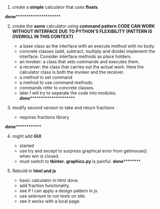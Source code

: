 1. create a **simple** calculator that uses **floats**. 

**done***********************

2. create the **same** calculator using **command pattern**
    **CODE CAN WORK WITHOUT INTERFACE DUE TO PYTHON'S FLEXIBILITY (PATTERN IS OVERKILL IN THIS CONTEXT)**
    - a base class as the interface with an execute method with no body.
    - concrete classes (add, subtract, multiply and divide) implement the interface. Consider interface methods as place holders.
    - an invoker: a class that sets commands and executes them.
    - a receiver: the class that carries out the actual work. Here the calculator class is both the invoker and the receiver. 
    - a method to set command
    - a method to use command methods. 
    - commands refer to concrete classes.
    - later I will try to separate the code into modules. 
    *************done**********************************

3. modify second version to take and return fractions
    - requires fractions library

**************done**************************

4. might add **GUI**
    - started
    - use try and except to surpress graphical error from getmouse() when win is closed.
    - must switch to **tkinter.** **graphics.py** is painful. 
    ************************done******************************** 

5. Rebuild in **html and js**
    - basic calculator in html done. 
    - add fraction functonality. 
    - see if I can apply a design pattern in js
    - use selenium to run tests on site.
    - see it works with a local page.  
